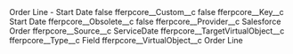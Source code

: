 <?xml version="1.0" encoding="UTF-8"?>
<CustomMetadata xmlns="http://soap.sforce.com/2006/04/metadata" xmlns:xsi="http://www.w3.org/2001/XMLSchema-instance" xmlns:xsd="http://www.w3.org/2001/XMLSchema">
    <label>Order Line - Start Date</label>
    <protected>false</protected>
    <values>
        <field>fferpcore__Custom__c</field>
        <value xsi:type="xsd:boolean">false</value>
    </values>
    <values>
        <field>fferpcore__Key__c</field>
        <value xsi:type="xsd:string">Start Date</value>
    </values>
    <values>
        <field>fferpcore__Obsolete__c</field>
        <value xsi:type="xsd:boolean">false</value>
    </values>
    <values>
        <field>fferpcore__Provider__c</field>
        <value xsi:type="xsd:string">Salesforce Order</value>
    </values>
    <values>
        <field>fferpcore__Source__c</field>
        <value xsi:type="xsd:string">ServiceDate</value>
    </values>
    <values>
        <field>fferpcore__TargetVirtualObject__c</field>
        <value xsi:nil="true"/>
    </values>
    <values>
        <field>fferpcore__Type__c</field>
        <value xsi:type="xsd:string">Field</value>
    </values>
    <values>
        <field>fferpcore__VirtualObject__c</field>
        <value xsi:type="xsd:string">Order Line</value>
    </values>
</CustomMetadata>
